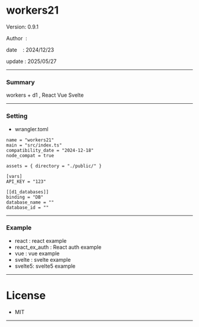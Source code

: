 ﻿# workers21

 Version: 0.9.1

 Author  :

 date    : 2024/12/23

 update  : 2025/05/27

***
### Summary

workers + d1 , React Vue Svelte

***
### Setting

* wrangler.toml

```
name = "workers21"
main = "src/index.ts"
compatibility_date = "2024-12-18"
node_compat = true

assets = { directory = "./public/" }

[vars]
API_KEY = "123"

[[d1_databases]]
binding = "DB"
database_name = ""
database_id = ""
```

***
### Example
* react : react example
* react_ex_auth : React auth example
* vue : vue example
* svelte : svelte  example
* svelte5: svelte5 example

***
# License

* MIT

***

